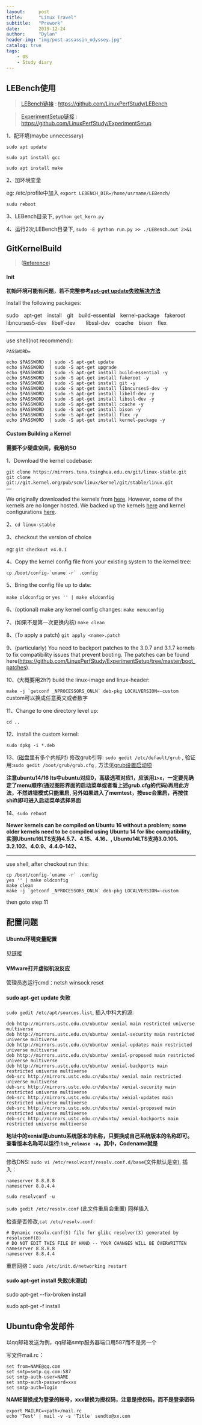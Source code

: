 ```yaml
---
layout:     post
title:      "Linux Travel"
subtitle:   "Prework"
date:       2019-12-24
author:     "Dylan"
header-img: "img/post-assassin_odyssey.jpg"
catalog: true
tags:
    - OS
    - Study diary
---
```



## LEBench使用

> [LEBench链接](https://github.com/LinuxPerfStudy/LEBench) : https://github.com/LinuxPerfStudy/LEBench

> [ExperimentSetup链接](https://github.com/LinuxPerfStudy/ExperimentSetup) : https://github.com/LinuxPerfStudy/ExperimentSetup

1、配环境(maybe unnecessary)

`sudo apt update`

`sudo apt install gcc`

`sudo apt install make`

2、加环境变量

eg: /etc/profile中加入 `export LEBENCH_DIR=/home/usrname/LEBench/`

`sudu reboot`

3、LEBench目录下, `python get_kern.py`

4、运行2次,LEBench目录下, `sudo -E python run.py >> ./LEBench.out 2>&1`


## GitKernelBuild

>([Reference](https://wiki.ubuntu.com/KernelTeam/GitKernelBuild)) 


#### Init

**初始环境可能有问题，若不完整参考[apt-get update失败解决方法](#jump1)**

Install the following packages:

sudo　apt-get　install　git　build-essential　kernel-package　fakeroot　libncurses5-dev　libelf-dev　　libssl-dev　ccache　bison　flex

---

use shell(not recommend):

```
PASSWORD=

echo $PASSWORD  | sudo -S apt-get update
echo $PASSWORD  | sudo -S apt-get upgrade
echo $PASSWORD  | sudo -S apt-get install build-essential -y
echo $PASSWORD  | sudo -S apt-get install fakeroot -y
echo $PASSWORD  | sudo -S apt-get install git -y
echo $PASSWORD  | sudo -S apt-get install libncurses5-dev -y
echo $PASSWORD  | sudo -S apt-get install libelf-dev -y
echo $PASSWORD  | sudo -S apt-get install libssl-dev -y
echo $PASSWORD  | sudo -S apt-get install ccache -y
echo $PASSWORD  | sudo -S apt-get install bison -y
echo $PASSWORD  | sudo -S apt-get install flex -y
echo $PASSWORD  | sudo -S apt-get install kernel-package -y
```

#### Custom Building a Kernel

**需要不少硬盘空间，我用的50**

1、Download the kernel codebase: 

```
git clone https://mirrors.tuna.tsinghua.edu.cn/git/linux-stable.git
git clone git://git.kernel.org/pub/scm/linux/kernel/git/stable/linux.git
……
```

We originally downloaded the kernels from [here](https://kernel.ubuntu.com/~kernel-ppa/mainline/).
However, some of the kernels are no longer hosted. We backed up the kernels [here](https://github.com/LinuxPerfStudy/ExperimentSetup/tree/master/default_ubuntu_kernels) and kernel configurations [here](https://github.com/LinuxPerfStudy/ExperimentSetup/tree/master/default_ubuntu_kernel_configs). 

2、`cd linux-stable`

3、checkout the version of choice

eg: `git checkout v4.0.1`

4、Copy the kernel config file from your existing system to the kernel tree: 

``cp /boot/config-`uname -r` .config``

5、Bring the config file up to date: 

`make oldconfig` or `yes '' | make oldconfig`

6、(optional) make any kernel config changes: `make menuconfig`

7、(如果不是第一次更换内核) `make clean`

8、(To apply a patch) `git apply <name>.patch`

9、(particularly) You need to backport patches to the 3.0.7 and 3.1.7 kernels to fix compatibility issues that prevent booting. The patches can be found here(https://github.com/LinuxPerfStudy/ExperimentSetup/tree/master/boot_patches).

10、(大概要用2h?) build the linux-image and linux-header:

``make -j `getconf _NPROCESSORS_ONLN` deb-pkg LOCALVERSION=-custom`` custom可以换成任意英文或者数字

11、Change to one directory level up: 

`cd ..`

12、install the custom kernel:

`sudo dpkg -i *.deb`

13、(磁盘里有多个内核时) 修改grub引导: `sudo gedit /etc/default/grub` , 验证用:`sudo gedit /boot/grub/grub.cfg` , 方法见[grub设置启动项](https://blog.csdn.net/king_cpp_py/article/details/80308032)

**注意ubuntu14/16 lts中ubuntu对应0，高级选项对应1，应该用`1>x`，一定要先确定了menu顺序(通过图形界面的启动菜单或者看上述grub.cfg的代码)再用此方法，不然进错模式只能重启, 另外如果进入了memtest，按esc会重启，再按住shift即可进入启动菜单选择界面**

14、`sudo reboot`

**Newer kernels can be compiled on Ubuntu 16 without a problem; some older kernels need to be compiled using Ubuntu 14 for libc compatibility, 实测Ubuntu16LTS支持4.5.7、4.15、4.16、, Ubuntu14LTS支持3.0.101、3.2.102、4.0.9、4.4.0-142、**

---

use shell, after checkout run this:

```
cp /boot/config-`uname -r` .config
yes '' | make oldconfig
make clean
make -j `getconf _NPROCESSORS_ONLN` deb-pkg LOCALVERSION=-custom
```

then goto step 11


## 配置问题


#### Ubuntu环境变量配置

见[链接](https://blog.csdn.net/netwalk/article/details/9455893)


#### VMware打开虚拟机没反应

管理员态运行cmd：netsh winsock reset


#### <span id="jump1">sudo apt-get update 失败</span>

`sudo gedit /etc/apt/sources.list`, 插入中科大的源:

```
deb http://mirrors.ustc.edu.cn/ubuntu/ xenial main restricted universe multiverse
deb http://mirrors.ustc.edu.cn/ubuntu/ xenial-security main restricted universe multiverse
deb http://mirrors.ustc.edu.cn/ubuntu/ xenial-updates main restricted universe multiverse
deb http://mirrors.ustc.edu.cn/ubuntu/ xenial-proposed main restricted universe multiverse
deb http://mirrors.ustc.edu.cn/ubuntu/ xenial-backports main restricted universe multiverse
deb-src http://mirrors.ustc.edu.cn/ubuntu/ xenial main restricted universe multiverse
deb-src http://mirrors.ustc.edu.cn/ubuntu/ xenial-security main restricted universe multiverse
deb-src http://mirrors.ustc.edu.cn/ubuntu/ xenial-updates main restricted universe multiverse
deb-src http://mirrors.ustc.edu.cn/ubuntu/ xenial-proposed main restricted universe multiverse
deb-src http://mirrors.ustc.edu.cn/ubuntu/ xenial-backports main restricted universe multiverse
```

**地址中的xenial是ubuntu系统版本的名称，只要换成自己系统版本的名称即可。查看版本名称可以运行:`lsb_release -a`，其中，Codename就是**

---

修改DNS: `sudo vi /etc/resolvconf/resolv.conf.d/base`(文件默认是空), 插入：

```
nameserver 8.8.8.8
nameserver 8.8.4.4
```

`sudo resolvconf -u`

`sudo gedit /etc/resolv.conf` (此文件重启会重置) 同样插入

检查是否修改,`cat /etc/resolv.conf`:

```
# Dynamic resolv.conf(5) file for glibc resolver(3) generated by resolvconf(8)
# DO NOT EDIT THIS FILE BY HAND -- YOUR CHANGES WILL BE OVERWRITTEN
nameserver 8.8.8.8
nameserver 8.8.4.4
```

重启网络：`sudo /etc/init.d/networking restart`


#### sudo apt-get install 失败(未测试)

sudo apt-get --fix-broken install

sudo apt-get -f install


## Ubuntu命令发邮件

以qq邮箱发送为例，qq邮箱smtp服务器端口用587而不是另一个

写文件mail.rc：

```
set from=NAME@qq.com                       
set smtp=smtp.qq.com:587                
set smtp-auth-user=NAME       
set smtp-auth-password=xxx          
set smtp-auth=login
```

**NAME替换成为登录的账号，xxx替换为授权码，注意是授权码，而不是登录密码**

```
export MAILRC=<path>/mail.rc
echo 'Test' | mail -v -s 'Title' sendto@xx.com
```
